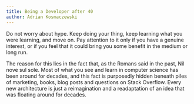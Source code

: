 ```yaml
---
title: Being a Developer after 40
author: Adrian Kosmaczewski
---
```

Do not worry about hype. Keep doing your thing, keep learning what you were learning, and move on. Pay attention to it only if you have a genuine interest, or if you feel that it could bring you some benefit in the medium or long run.

The reason for this lies in the fact that, as the Romans said in the past, Nil nove sul sole. Most of what you see and learn in computer science has been around for decades, and this fact is purposedly hidden beneath piles of marketing, books, blog posts and questions on Stack Overflow. Every new architecture is just a reimagination and a readaptation of an idea that was floating around for decades.